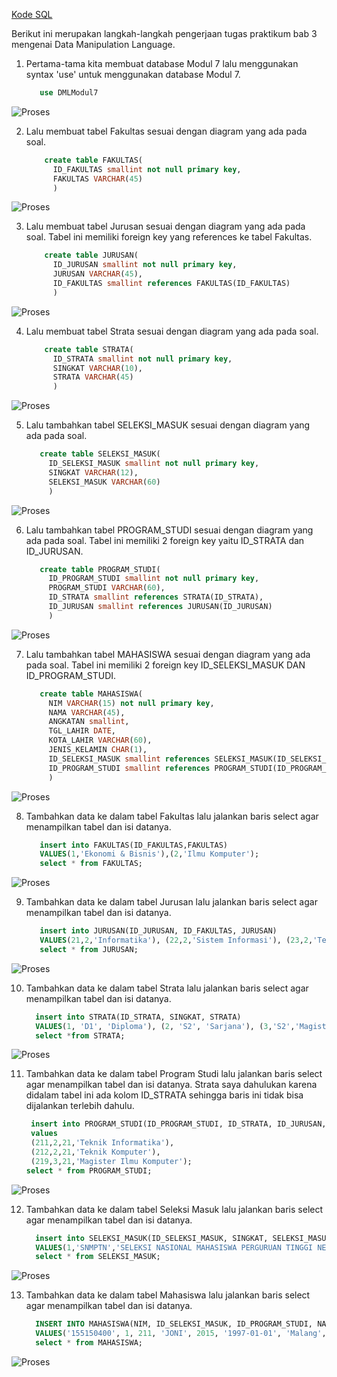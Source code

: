 [Kode SQL](./Tugas3.sql)

Berikut ini merupakan langkah-langkah pengerjaan tugas praktikum bab 3 mengenai Data Manipulation Language.

1.   Pertama-tama kita membuat database Modul 7 lalu menggunakan syntax 'use' untuk menggunakan database Modul 7.
     ```sql
        use DMLModul7

![Proses](./SS/Screenshot1.png)

2. Lalu membuat tabel Fakultas sesuai dengan diagram yang ada pada soal.
    ```sql
        create table FAKULTAS(
          ID_FAKULTAS smallint not null primary key,
          FAKULTAS VARCHAR(45)
          )

![Proses](./SS/Screenshot2.png)

3.  Lalu membuat tabel Jurusan sesuai dengan diagram yang ada pada soal. Tabel ini memiliki foreign key yang references ke tabel Fakultas.
    ```sql
        create table JURUSAN(
          ID_JURUSAN smallint not null primary key,
          JURUSAN VARCHAR(45),
          ID_FAKULTAS smallint references FAKULTAS(ID_FAKULTAS)
          )

![Proses](./SS/Screenshot3.png)

4. Lalu membuat tabel Strata sesuai dengan diagram yang ada pada soal.
    ```sql
        create table STRATA(
          ID_STRATA smallint not null primary key,
          SINGKAT VARCHAR(10),
          STRATA VARCHAR(45)
          )

![Proses](./SS/Screenshot4.png)

5. Lalu tambahkan tabel SELEKSI_MASUK sesuai dengan diagram yang ada pada soal.
    ```sql
       create table SELEKSI_MASUK(
         ID_SELEKSI_MASUK smallint not null primary key,
         SINGKAT VARCHAR(12),
         SELEKSI_MASUK VARCHAR(60)
         )

![Proses](./SS/Screenshot5.png)

6. Lalu tambahkan tabel PROGRAM_STUDI sesuai dengan diagram yang ada pada soal. Tabel ini memiliki 2 foreign key yaitu ID_STRATA dan ID_JURUSAN.
    ```sql
       create table PROGRAM_STUDI(
         ID_PROGRAM_STUDI smallint not null primary key,
         PROGRAM_STUDI VARCHAR(60),
         ID_STRATA smallint references STRATA(ID_STRATA),
         ID_JURUSAN smallint references JURUSAN(ID_JURUSAN)
         )

![Proses](./SS/Screenshot6.png)

7. Lalu tambahkan tabel MAHASISWA sesuai dengan diagram yang ada pada soal. Tabel ini memiliki 2 foreign key ID_SELEKSI_MASUK DAN ID_PROGRAM_STUDI.
    ```sql
       create table MAHASISWA(
         NIM VARCHAR(15) not null primary key,
         NAMA VARCHAR(45),
         ANGKATAN smallint,
         TGL_LAHIR DATE,
         KOTA_LAHIR VARCHAR(60),
         JENIS_KELAMIN CHAR(1),
         ID_SELEKSI_MASUK smallint references SELEKSI_MASUK(ID_SELEKSI_MASUK),
         ID_PROGRAM_STUDI smallint references PROGRAM_STUDI(ID_PROGRAM_STUDI)
         )

![Proses](./SS/Screenshot7.png)

8. Tambahkan data ke dalam tabel Fakultas lalu jalankan baris select agar menampilkan tabel dan isi datanya.
    ```sql
       insert into FAKULTAS(ID_FAKULTAS,FAKULTAS)
       VALUES(1,'Ekonomi & Bisnis'),(2,'Ilmu Komputer');
       select * from FAKULTAS;
![Proses](./SS/Screenshot8.png)

9. Tambahkan data ke dalam tabel Jurusan lalu jalankan baris select agar menampilkan tabel dan isi datanya.
    ```sql
       insert into JURUSAN(ID_JURUSAN, ID_FAKULTAS, JURUSAN)
       VALUES(21,2,'Informatika'), (22,2,'Sistem Informasi'), (23,2,'Teknik Komputer');
       select * from JURUSAN;

![Proses](./SS/Screenshot9.png)

10. Tambahkan data ke dalam tabel Strata lalu jalankan baris select agar menampilkan tabel dan isi datanya.
    ```sql
      insert into STRATA(ID_STRATA, SINGKAT, STRATA)
      VALUES(1, 'D1', 'Diploma'), (2, 'S2', 'Sarjana'), (3,'S2','Magister');
      select *from STRATA;

![Proses](./SS/Screenshot10.png)

11. Tambahkan data ke dalam tabel Program Studi lalu jalankan baris select agar menampilkan tabel dan isi datanya. Strata saya dahulukan karena didalam tabel ini ada kolom ID_STRATA sehingga baris ini tidak bisa dijalankan terlebih dahulu.
    ```sql
     insert into PROGRAM_STUDI(ID_PROGRAM_STUDI, ID_STRATA, ID_JURUSAN, PROGRAM_STUDI)
     values
     (211,2,21,'Teknik Informatika'),
     (212,2,21,'Teknik Komputer'),
     (219,3,21,'Magister Ilmu Komputer');
    select * from PROGRAM_STUDI;

![Proses](./SS/Screenshot11.png)

12. Tambahkan data ke dalam tabel Seleksi Masuk lalu jalankan baris select agar menampilkan tabel dan isi datanya.
    ```sql
      insert into SELEKSI_MASUK(ID_SELEKSI_MASUK, SINGKAT, SELEKSI_MASUK)
      VALUES(1,'SNMPTN','SELEKSI NASIONAL MAHASISWA PERGURUAN TINGGI NEGERI'), (2,'SBMPTN','SELEKSI BERSAMA MAHASISWA PERGURUAN TINGGI NEGERI');
      select * from SELEKSI_MASUK;
![Proses](./SS/Screenshot12.png)

13. Tambahkan data ke dalam tabel Mahasiswa lalu jalankan baris select agar menampilkan tabel dan isi datanya.
    ```sql
      INSERT INTO MAHASISWA(NIM, ID_SELEKSI_MASUK, ID_PROGRAM_STUDI, NAMA, ANGKATAN, TGL_LAHIR, KOTA_LAHIR, JENIS_KELAMIN)
      VALUES('155150400', 1, 211, 'JONI', 2015, '1997-01-01', 'Malang', 'W'), ('155150401', 2, 212, 'JONO', 2015, '1997-10-02', 'Situbondo','P');
      select * from MAHASISWA;
![Proses](./SS/Screenshot13.png)